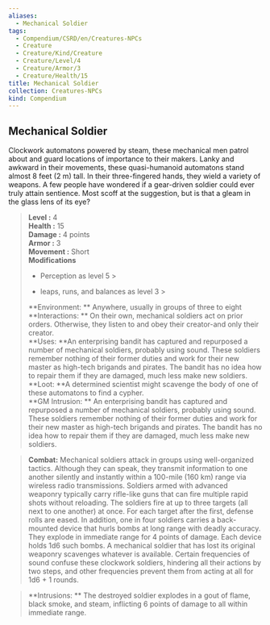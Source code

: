 ```yaml
---
aliases:
  - Mechanical Soldier
tags:
  - Compendium/CSRD/en/Creatures-NPCs
  - Creature
  - Creature/Kind/Creature
  - Creature/Level/4
  - Creature/Armor/3
  - Creature/Health/15
title: Mechanical Soldier
collection: Creatures-NPCs
kind: Compendium
---
```

## Mechanical Soldier  
Clockwork automatons powered by steam, these mechanical men patrol about and guard locations of importance to their makers. Lanky and awkward in their movements, these quasi-humanoid automatons stand almost 8 feet (2 m) tall. In their three-fingered hands, they wield a variety of weapons.
A few people have wondered if a gear-driven soldier could ever truly attain sentience. Most scoff at the suggestion, but is that a gleam in the glass lens of its eye?  

  
> **Level :** 4  
> **Health :** 15  
> **Damage :** 4 points  
> **Armor :** 3  
> **Movement :** Short  
> **Modifications**  
>- Perception as level 5 >
>  
>- leaps, runs, and balances as level 3 >
>  
> **Environment: ** Anywhere, usually in groups of three to eight  
> **Interactions: ** On their own, mechanical soldiers act on prior orders. Otherwise, they listen to and obey their creator-and only their creator.  
> **Uses: **An enterprising bandit has captured and repurposed a number of mechanical soldiers, probably using sound. These soldiers remember nothing of their former duties and work for their new master as high-tech brigands and pirates. The bandit has no idea how to repair them if they are damaged, much less make new soldiers.  
> **Loot: **A determined scientist might scavenge the body of one of these automatons to find a cypher.  
> **GM Intrusion: ** An enterprising bandit has captured and repurposed a number of mechanical soldiers, probably using sound. These soldiers remember nothing of their former duties and work for their new master as high-tech brigands and pirates. The bandit has no idea how to repair them if they are damaged, much less make new soldiers.  

> **Combat:** 
> Mechanical soldiers attack in groups using well-organized tactics. Although they can speak, they transmit information to one another silently and instantly within a 100-mile (160 km) range via wireless radio transmissions.
Soldiers armed with advanced weaponry typically carry rifle-like guns that can fire multiple rapid shots without reloading. The soldiers fire at up to three targets (all next to one another) at once. For each target after the first, defense rolls are eased.
In addition, one in four soldiers carries a back-mounted device that hurls bombs at long range with deadly accuracy. They explode in immediate range for
4 points of damage. Each device holds 1d6
such bombs.
A mechanical soldier that has lost its original weaponry scavenges whatever is available.
Certain frequencies of sound confuse these clockwork soldiers, hindering all their actions by two steps, and other frequencies prevent them from acting at all for 1d6 + 1 rounds.  
  

> **Intrusions: ** 
> The destroyed soldier explodes in a gout of flame, black smoke, and steam, inflicting 6 points of damage to all within immediate range.  

